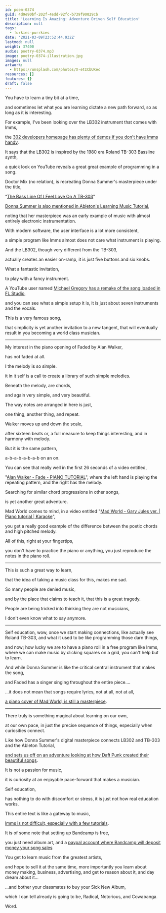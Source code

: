 ```yaml
---
id: poem-0374
guid: 4d9e90bf-202f-4edd-92fc-b739f90029cb
title: 'Learning Is Amazing: Adventure Driven Self Education'
description: null
tags:
  - furkies-purrkies
date: '2021-03-09T23:52:44.932Z'
lastmod: null
weight: 37400
audio: poetry-0374.mp3
image: poetry-0374-illustration.jpg
images: null
artwork:
  - https://unsplash.com/photos/X-etICbUKec
resources: []
features: {}
draft: false
---
```


You have to learn a tiny bit at a time,

and sometimes let what you are learning dictate a new path forward, so as long as it is interesting.

For example, I've been looking over the LB302 instrument that comes with lmms,

the [302 developers homepage has plenty of demos if you don't have lmms handy](http://linuxsynths.com/LB302PatchesDemos/lb302.html).

It says that the LB302 is inspired by the 1980 era Roland TB-303 Bassline synth,

a quick look on YouTube reveals a great great example of programming in a song.

Doctor Mix (no relation), is recreating Donna Summer's masterpiece under the title,

“[The Bass Line Of I Feel Love On A TB-303](https://www.youtube.com/watch?v=sIBSN1_9Geo\&t=43s)"

[Donna Summer is also mentioned in Ableton's Learning Music Tutorial](https://learningmusic.ableton.com/song-structure/i-feel-love.html),

noting that her masterpiece was an early example of music with almost entirely electronic instrumentation.

With modern software, the user interface is a lot more consistent,

a simple program like lmms almost does not care what instrument is playing.

And the LB302, though very different from the TB-303,

actually creates an easier on-ramp, it is just five buttons and six knobs.

What a fantastic invitation,

to play with a fancy instrument.

A YouTube user named [Michael Gregory has a remake of the song loaded in FL Studio](https://www.youtube.com/watch?v=7pM4j-T1kCM),

and you can see what a simple setup it is, it is just about seven instruments and the vocals.

This is a very famous song,

that simplicity is yet another invitation to a new tangent, that will eventually result in you becoming a world class musician.

---

My interest in the piano opening of Faded by Alan Walker,

has not faded at all.

I the melody is so simple.

it in it self is a call to create a library of such simple melodies.

Beneath the melody, are chords,

and again very simple, and very beautiful.

The way notes are arranged in here is just,

one thing, another thing, and repeat.

Walker moves up and down the scale,

after sixteen beats or, a full measure to keep things interesting, and in harmony with melody.

But it is the same pattern,

a-b-a-b-a-b-a-b on an on.

You can see that really well in the first 26 seconds of a video entitled,

"[Alan Walker - Fade - PIANO TUTORIAL](https://www.youtube.com/watch?v=se8G0wPW694)", where the left hand is playing the repeating pattern, and the right has the melody.

Searching for similar chord progressions in other songs,

is yet another great adventure.

Mad World comes to mind, in a video entitled "[Mad World - Gary Jules ver. | Piano tutorial | Karaoke](https://www.youtube.com/watch?v=vs0pjK1engs)",

you get a really good example of the difference between the poetic chords and high pitched melody.

All of this, right at your fingertips,

you don't have to practice the piano or anything, you just reproduce the notes in the piano roll.

---

This is such a great way to learn,

that the idea of taking a music class for this, makes me sad.

So many people are denied music,

and by the place that claims to teach it, that this is a great tragedy.

People are being tricked into thinking they are not musicians,

I don't even know what to say anymore.

---

Self education, wow, once we start making connections, like actually see Roland TB-303, and what it used to be like programming those darn things,

and now; how lucky we are to have a piano roll in a free program like lmms, where we can make music by clicking squares on a grid, you can't help but to learn.

And while Donna Summer is like the critical central instrument that makes the song,

and Faded has a singer singing throughout the entire piece....

...it does not mean that songs require lyrics, not at all, not at all,

[a piano cover of Mad World, is still a masterpiece](https://www.youtube.com/watch?v=JQMLn7wgQQw).

---

There truly is something magical about learning on our own,

at our own pace, in just the precise sequence of things, especially when curiosities connect.

Like how Donna Summer's digital masterpiece connects LB302 and TB-303 and the Ableton Tutorial,

[and sets us off on an adventure looking at how Daft Punk created their beautiful songs](https://www.youtube.com/watch?v=W1cpim5EAqI).

It is not a passion for music,

it is curiosity at an enjoyable pace-forward that makes a musician.

Self education,

has nothing to do with discomfort or stress, it is just not how real education works.

This entire text is like a gateway to music,

[lmms is not difficult, especially with a few tutorials](https://www.youtube.com/watch?v=TrMTlpeSw8Y\&list=PLqazFFzUAPc4K1To5JTtR3cskcdRifM1M).

It is of some note that setting up Bandcamp is free,

you just need album art, and a [paypal account where Bandcamp will deposit money your song sales](https://get.bandcamp.help/hc/en-us/articles/360007902213-How-do-I-get-paid-on-Bandcamp-)

You get to learn music from the greatest artists,

and hope to sell it at the same time, more importantly you learn about money making, business, advertising, and get to reason about it, and day dream about it...

...and bother your classmates to buy your Sick New Album,

which I can tell already is going to be, Radical, Notorious, and Cowabanga.

Word.
